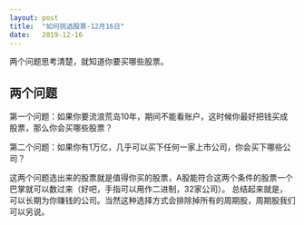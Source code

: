 ```yaml
---
layout: post
title:  "如何挑选股票-12月16日"
date:   2019-12-16
---
```



两个问题思考清楚，就知道你要买哪些股票。

## 两个问题
第一个问题：如果你要流浪荒岛10年，期间不能看账户，这时候你最好把钱买成股票，那么你会买哪些股票？

第二个问题：如果你有1万亿，几乎可以买下任何一家上市公司，你会买下哪些公司？

这两个问题选出来的股票就是值得你买的股票，A股能符合这两个条件的股票一个巴掌就可以数过来（好吧，手指可以用作二进制，32家公司）。
总结起来就是，可以长期为你赚钱的公司。当然这种选择方式会排除掉所有的周期股，周期股我们可以另说。


